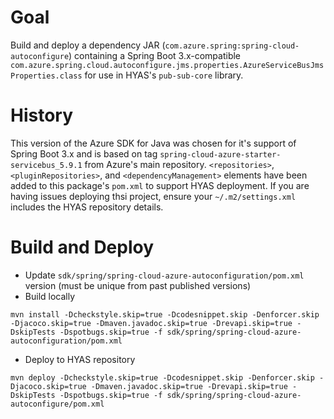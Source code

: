 # Goal
Build and deploy a dependency JAR (`com.azure.spring:spring-cloud-autoconfigure`) containing a Spring Boot 3.x-compatible `com.azure.spring.cloud.autoconfigure.jms.properties.AzureServiceBusJmsProperties.class` for use in HYAS's `pub-sub-core` library.

# History
This version of the Azure SDK for Java was chosen for it's support of Spring Boot 3.x and is based on tag `spring-cloud-azure-starter-servicebus_5.9.1` from Azure's main repository. `<repositories>`, `<pluginRepositories>`, and `<dependencyManagement>` elements have been added to this package's `pom.xml` to support HYAS deployment. If you are having issues deploying thsi project, ensure your `~/.m2/settings.xml` includes the HYAS repository details.

# Build and Deploy
* Update `sdk/spring/spring-cloud-azure-autoconfiguration/pom.xml` version (must be unique from past published versions)
* Build locally
```
mvn install -Dcheckstyle.skip=true -Dcodesnippet.skip -Denforcer.skip -Djacoco.skip=true -Dmaven.javadoc.skip=true -Drevapi.skip=true -DskipTests -Dspotbugs.skip=true -f sdk/spring/spring-cloud-azure-autoconfiguration/pom.xml
```
* Deploy to HYAS repository
```
mvn deploy -Dcheckstyle.skip=true -Dcodesnippet.skip -Denforcer.skip -Djacoco.skip=true -Dmaven.javadoc.skip=true -Drevapi.skip=true -DskipTests -Dspotbugs.skip=true -f sdk/spring/spring-cloud-azure-autoconfigure/pom.xml
```
